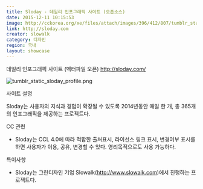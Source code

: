 ```yaml
---
title: Sloday - 데일리 인포그래픽 사이트 (오픈소스)
date: 2015-12-11 10:15:53
image: http://cckorea.org/xe/files/attach/images/396/412/807/tumblr_static_sloday_profile.png
link: http://sloday.com
creator: slowalk
category: 디자인
region: 국내
layout: showcase
---
```


데일리 인포그래픽 사이트 (벡터파일 오픈)  <http://sloday.com/>
     
![tumblr_static_sloday_profile.png](http://cckorea.org/xe/files/attach/images/396/412/807/tumblr_static_sloday_profile.png)

사이트 설명

Sloday는 사용자의 지식과 경험이 확장될 수 있도록 2014년동안 매일 한 개, 총 365개의 인포그래픽을 제공하는 프로젝트다.


CC 관련

- Sloday는 CCL 4.0에 따라 적합한 출처표시, 라이선스 링크 표시, 변경여부 표시를 하면 사용자가  이용, 공유, 변경할 수 있다. 영리목적으로도 사용 가능하다.


특이사항

- Sloday는 그린디자인 기업 Slowalk(http://www.slowalk.com)에서 진행하는 프로젝트다.
